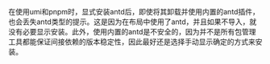 在使用umi和pnpm时，显式安装antd后，即使将其卸载并使用内置的antd插件，也会丢失antd类型的提示。这是因为在布局中使用了antd，并且如果不导入，就没有必要显示安装。此外，使用内置的antd是不安全的，因为并不是所有包管理工具都能保证间接依赖的版本稳定性，因此最好还是选择手动显示确定的方式来安装。
